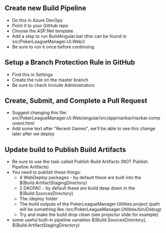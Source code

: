 ## Create new Build Pipeline
- Do this in Azure DevOps
- Point it to your GitHub repo
- Choose the ASP.Net template
- Add a step to run BuildAngular.bat (this can be found in src/PokerLeagueManager.UI.Web/)
- Be sure to run it once before continuing

## Setup a Branch Protection Rule in GitHub
- Find this in Settings
- Create the rule on the master branch
- Be sure to check Include Administrators

## Create, Submit, and Complete a Pull Request
- Suggest changing this file: src/PokerLeagueManager.UI.Web/angular/src/app/navbar/navbar.component.html
- Add some text after "Recent Games", we'll be able to see this change later after we deploy

## Update build to Publish Build Artifacts
- Be sure to use the task called Publish Build Artifacts (NOT Publish Pipeline Artifacts)
- You need to publish these things:
  - 4 WebDeploy packages - by default these are built into the $(Build.ArtifactStagingDirectory)
  - 2 DACPAC - by default these are build deep down in the $(Build.SourcesDirectory)
  - The /deploy folder
  - The build outputs of the PokerLeagueManager.Utilities project (path will be something like /src/PokerLeagueManager.Utilities/bin/Debug)
  - Try and make the build drop clean (see projector slide for example)
- some useful built-in pipeline variables $(Build.SourcesDirectory), $(Build.ArtifactStagingDirectory)
